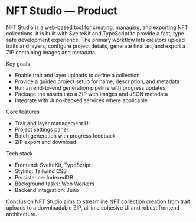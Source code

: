 # NFT Studio — Product

NFT Studio is a web-based tool for creating, managing, and exporting NFT collections.
It is built with SvelteKit and TypeScript to provide a fast, type-safe development experience.
The primary workflow lets creators upload traits and layers, configure project details,
generate final art, and export a ZIP containing images and metadata.

Key goals
- Enable trait and layer uploads to define a collection
- Provide a guided project setup for name, description, and metadata
- Run an end-to-end generation pipeline with progress updates
- Package the assets into a ZIP with images and JSON metadata
- Integrate with Juno-backed services where applicable

Core features
- Trait and layer management UI
- Project settings panel
- Batch generation with progress feedback
- ZIP export and download

Tech stack
- Frontend: SvelteKit, TypeScript
- Styling: Tailwind CSS
- Persistence: IndexedDB
- Background tasks: Web Workers
- Backend integration: Juno

Conclusion
NFT Studio aims to streamline NFT collection creation from trait uploads to a downloadable ZIP, all in a cohesive UI and robust frontend architecture.